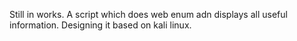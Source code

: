 Still in works. 
A script which does web enum adn displays all useful information.
Designing it based on kali linux.